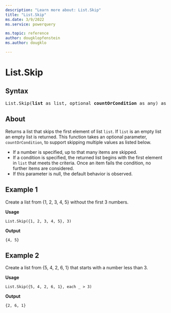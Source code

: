 ```yaml
---
description: "Learn more about: List.Skip"
title: "List.Skip"
ms.date: 3/9/2022
ms.service: powerquery

ms.topic: reference
author: dougklopfenstein
ms.author: dougklo

---
```

# List.Skip

## Syntax

<pre>
List.Skip(<b>list</b> as list, optional <b>countOrCondition</b> as any) as list
</pre>
  
## About

Returns a list that skips the first element of list `list`. If `list` is an empty list an empty list is returned. This function takes an optional parameter, `countOrCondition`, to support skipping multiple values as listed below.

* If a number is specified, up to that many items are skipped.
* If a condition is specified, the returned list begins with the first element in `list` that meets the criteria. Once an item fails the condition, no further items are considered.
* If this parameter is null, the default behavior is observed.

## Example 1

Create a list from {1, 2, 3, 4, 5} without the first 3 numbers.

**Usage**

```powerquery-m
List.Skip({1, 2, 3, 4, 5}, 3)
```

**Output**

`{4, 5}`

## Example 2

Create a list from {5, 4, 2, 6, 1} that starts with a number less than 3.

**Usage**

```powerquery-m
List.Skip({5, 4, 2, 6, 1}, each _ > 3)
```

**Output**

`{2, 6, 1}`
